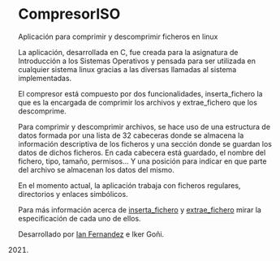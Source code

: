 # CompresorISO
Aplicación para comprimir y descomprimir ficheros en linux

La aplicación, desarrollada en C, fue creada para la asignatura de Introducción a los Sistemas Operativos y pensada para ser utilizada en cualquier sistema linux gracias a las diversas llamadas al sistema implementadas.

El compresor está compuesto por dos funcionalidades, inserta_fichero la que es la encargada de comprimir los archivos y extrae_fichero que los descomprime.

Para comprimir y descomprimir archivos, se hace uso de una estructura de datos formada por una lista de 32 cabeceras donde se almacena la información descriptiva de los ficheros y una sección donde se guardan los datos de dichos ficheros. En cada cabecera está guardado, el nombre del fichero, tipo, tamaño, permisos... Y una posición para indicar en que parte del archivo se almacenan los datos del mismo.

En el momento actual, la aplicación trabaja con ficheros regulares, directorios y enlaces simbólicos.

Para más información acerca de [inserta_fichero](Documentos/) y [extrae_fichero](Documentos/) mirar la especificación de cada uno de ellos.

Desarrollado por [Ian Fernandez](https://github.com/Ianfhca) e Iker Goñi. 

2021.

